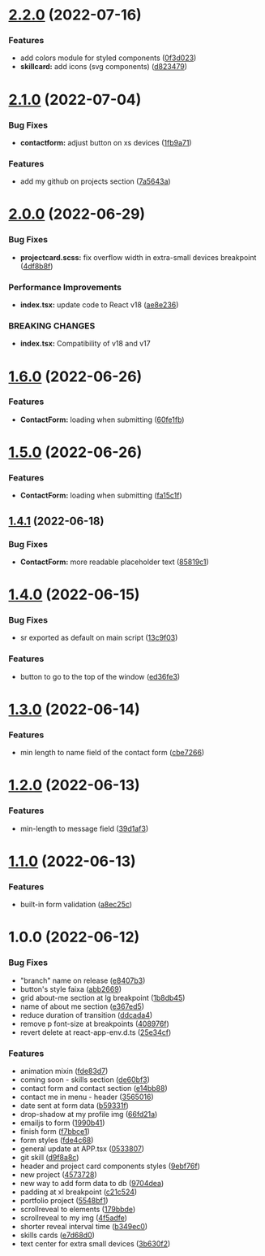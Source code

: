 # [2.2.0](https://github.com/allbertuu/portfolio/compare/v2.1.0...v2.2.0) (2022-07-16)


### Features

* add colors module for styled components ([0f3d023](https://github.com/allbertuu/portfolio/commit/0f3d0231845382a86a368aa47a8fc930f26c6ded))
* **skillcard:** add icons (svg components) ([d823479](https://github.com/allbertuu/portfolio/commit/d8234791cab30a88d5fe6774b147c8284404588b))

# [2.1.0](https://github.com/allbertuu/portfolio/compare/v2.0.0...v2.1.0) (2022-07-04)


### Bug Fixes

* **contactform:** adjust button on xs devices ([1fb9a71](https://github.com/allbertuu/portfolio/commit/1fb9a717c56501d543d11f26e11d3a06faccffe5))


### Features

* add my github on projects section ([7a5643a](https://github.com/allbertuu/portfolio/commit/7a5643a32914d037fc34f7ae85d4daa5c0c6d9d5))

# [2.0.0](https://github.com/allbertuu/portfolio/compare/v1.6.0...v2.0.0) (2022-06-29)


### Bug Fixes

* **projectcard.scss:** fix overflow width in extra-small devices breakpoint ([4df8b8f](https://github.com/allbertuu/portfolio/commit/4df8b8f832d98500c1b13be236b07507e3d81984))


### Performance Improvements

* **index.tsx:** update code to React v18 ([ae8e236](https://github.com/allbertuu/portfolio/commit/ae8e2366f3fe46fc85a88c1ef92e695ae5f6ac9c))


### BREAKING CHANGES

* **index.tsx:** Compatibility of v18 and v17

# [1.6.0](https://github.com/allbertuu/portfolio/compare/v1.5.0...v1.6.0) (2022-06-26)


### Features

* **ContactForm:** loading when submitting ([60fe1fb](https://github.com/allbertuu/portfolio/commit/60fe1fb364b4029654a35860c720a6da08279552))

# [1.5.0](https://github.com/allbertuu/portfolio/compare/v1.4.1...v1.5.0) (2022-06-26)


### Features

* **ContactForm:** loading when submitting ([fa15c1f](https://github.com/allbertuu/portfolio/commit/fa15c1f253ccb7446e148f5958357c705e959343))

## [1.4.1](https://github.com/allbertuu/portfolio/compare/v1.4.0...v1.4.1) (2022-06-18)


### Bug Fixes

* **ContactForm:** more readable placeholder text ([85819c1](https://github.com/allbertuu/portfolio/commit/85819c10b9a413075bd6623000275809c966a741))

# [1.4.0](https://github.com/allbertuu/portfolio/compare/v1.3.0...v1.4.0) (2022-06-15)


### Bug Fixes

* sr exported as default on main script ([13c9f03](https://github.com/allbertuu/portfolio/commit/13c9f033a54d59d478e18faf7c0ba88e0e9d9edd))


### Features

* button to go to the top of the window ([ed36fe3](https://github.com/allbertuu/portfolio/commit/ed36fe3d705a5beaf29f862fad2b0f2dbcc32e53))

# [1.3.0](https://github.com/allbertuu/portfolio/compare/v1.2.0...v1.3.0) (2022-06-14)


### Features

* min length to name field of the contact form ([cbe7266](https://github.com/allbertuu/portfolio/commit/cbe7266df799c7b7b3c3c71b0eba66871826c4a9))

# [1.2.0](https://github.com/allbertuu/portfolio/compare/v1.1.0...v1.2.0) (2022-06-13)


### Features

* min-length to message field ([39d1af3](https://github.com/allbertuu/portfolio/commit/39d1af3761a650d73a5fc5b6eda32bee6c46b808))

# [1.1.0](https://github.com/allbertuu/portfolio/compare/v1.0.0...v1.1.0) (2022-06-13)


### Features

* built-in form validation ([a8ec25c](https://github.com/allbertuu/portfolio/commit/a8ec25c3efafadc40df1121d7364a733e7779340))

# 1.0.0 (2022-06-12)


### Bug Fixes

* "branch" name on release ([e8407b3](https://github.com/allbertuu/portfolio/commit/e8407b3eb4e441d42885fe666e92fc89f3acb4c3))
* button's style faixa ([abb2669](https://github.com/allbertuu/portfolio/commit/abb2669c19f26caebc69afaeeae7be3388d57b1e))
* grid about-me section at lg breakpoint ([1b8db45](https://github.com/allbertuu/portfolio/commit/1b8db4580b4c4055eeff515a558c7cf14b2837fd))
* name of about me section ([e367ed5](https://github.com/allbertuu/portfolio/commit/e367ed52ba3a8555c7653e19be0b25fec22e79d2))
* reduce duration of transition ([ddcada4](https://github.com/allbertuu/portfolio/commit/ddcada46b6c9571f45cc605462ad7bbecadb6fe4))
* remove p font-size at breakpoints ([408976f](https://github.com/allbertuu/portfolio/commit/408976f0ab5c320efa72a26ccb1022936e858188))
* revert delete at react-app-env.d.ts ([25e34cf](https://github.com/allbertuu/portfolio/commit/25e34cf5a5ed57b916b30c15eb5e820b56ee1629))


### Features

* animation mixin ([fde83d7](https://github.com/allbertuu/portfolio/commit/fde83d7fdaad2d5617c5b526e1eefda1e7e42dd6))
* coming soon - skills section ([de60bf3](https://github.com/allbertuu/portfolio/commit/de60bf355bfb9fe04f4a1c8183071df28a22e4ed))
* contact form and contact section ([e14bb88](https://github.com/allbertuu/portfolio/commit/e14bb888da7fb812f275d8803cbfb24b24b3b42b))
* contact me in menu - header ([3565016](https://github.com/allbertuu/portfolio/commit/356501627bfefba400fb27eaa39278c29fe19a12))
* date sent at form data ([b59331f](https://github.com/allbertuu/portfolio/commit/b59331f0151f52c6f0a62ad6a54229d5a07c0ffe))
* drop-shadow at my profile img ([66fd21a](https://github.com/allbertuu/portfolio/commit/66fd21a834e86546f97e2ab7faa9fcb7df26e9b8))
* emailjs to form ([1990b41](https://github.com/allbertuu/portfolio/commit/1990b41abe78fde9c4d93bf9fe5e9bbfa496f56c))
* finish form ([f7bbce1](https://github.com/allbertuu/portfolio/commit/f7bbce1e94b51c2f70ffc9ffebeab209943018cb))
* form styles ([fde4c68](https://github.com/allbertuu/portfolio/commit/fde4c68f2e34c37c6a7f9674ab126199c1c5d7e4))
* general update at APP.tsx ([0533807](https://github.com/allbertuu/portfolio/commit/053380758854e5083607ec7424485dcd328681a3))
* git skill ([d9f8a8c](https://github.com/allbertuu/portfolio/commit/d9f8a8c1855cb49c0b9174f323bfb16fac439dbb))
* header and project card components styles ([9ebf76f](https://github.com/allbertuu/portfolio/commit/9ebf76f5cda536a44c6a477d9673c9ef185a4166))
* new project ([4573728](https://github.com/allbertuu/portfolio/commit/457372836d1127eef233b04724b61f8d5806276b))
* new way to add form data to db ([9704dea](https://github.com/allbertuu/portfolio/commit/9704dea8e04b8313c6c3238c5c8ea63f7bf47c58))
* padding at xl breakpoint ([c21c524](https://github.com/allbertuu/portfolio/commit/c21c52400ce14ef2125571a7428ad0fdde994ea7))
* portfolio project ([5548bf1](https://github.com/allbertuu/portfolio/commit/5548bf16324054a084b7d30097e0ef9a6d51553f))
* scrollreveal to elements ([179bbde](https://github.com/allbertuu/portfolio/commit/179bbde75567c5cb7b2b75f832a8b9fce5672eb0))
* scrollreveal to my img ([4f5adfe](https://github.com/allbertuu/portfolio/commit/4f5adfe055b5da67e45f5bd94e501332b7f5f0ab))
* shorter reveal interval time ([b349ec0](https://github.com/allbertuu/portfolio/commit/b349ec03b7ca55ef0e857544e40475af73e9556f))
* skills cards ([e7d68d0](https://github.com/allbertuu/portfolio/commit/e7d68d0ae21951e4c7781929a6d2c8ce7d977c21))
* text center for extra small devices ([3b630f2](https://github.com/allbertuu/portfolio/commit/3b630f25751e7f04c7cbcb0eba30b27782f7fe32))
